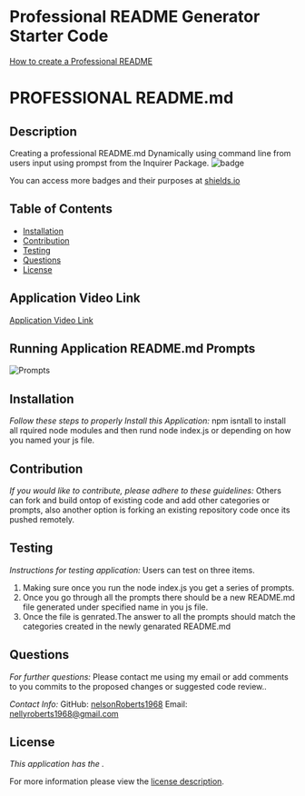 # Professional README Generator Starter Code

[How to create a Professional README](https://coding-boot-camp.github.io/full-stack/github/professional-readme-guide)

# PROFESSIONAL README.md
## Description
Creating a professional README.md Dynamically using command line from users input using prompst from the Inquirer Package.
![badge](https://img.shields.io/badge/license--brightorange)

You can access more badges and their purposes at [shields.io](https://shields.io)
## Table of Contents
  * [Installation](#installation)
  * [Contribution](#contribution)
  * [Testing](#testing)
  * [Questions](#questions)
  * [License](#license)

## Application Video Link
[Application Video Link](https://www.awesomescreenshot.com/video/7477869)

## Running Application README.md Prompts
![Prompts](potential-enigma/Develop/assets/images/prompts.png)
    
    
## Installation
    
  _Follow these steps to properly Install this Application:_
  npm isntall to install all rquired node modules and then rund node  index.js or depending on how you named your js file.
      
## Contribution
  _If you would like to contribute, please adhere to these guidelines:_
  Others can fork and build ontop of existing code and add other categories or prompts, also another option is forking an existing repository code once its pushed remotely.
      
## Testing
  _Instructions for testing application:_
  Users can test on three items.
  1. Making sure once you run the node index.js you get a series of prompts.
  2. Once you go through all the prompts there should be a new README.md file generated under specified name in you js file.
  3. Once the file is genrated.The answer to all the prompts should match the categories created in the newly genarated README.md
      
## Questions
      
  _For further questions:_
  Please contact me using my email or add comments to you commits to the proposed changes or suggested code review..
  
  _Contact Info:_
  GitHub: [nelsonRoberts1968](https://github.com/nelsonRoberts1968)
  Email: [nellyroberts1968@gmail.com](mailto:nellyroberts1968@gmail.com)
    
## License
      
  _This application has the ._
      
  For more information please view the [license description]().



